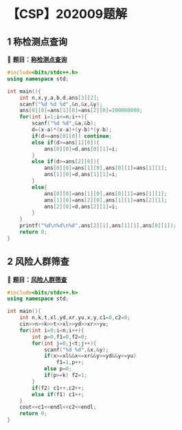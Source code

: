 # 【CSP】202009题解


## 1 称检测点查询

🔗 **题目：[称检测点查询](http://118.190.20.162/view.page?gpid=T113)**

```c++
#include<bits/stdc++.h>
using namespace std;

int main(){	 
	int n,x,y,a,b,d,ans[3][2];
	scanf("%d %d %d",&n,&x,&y);
	ans[0][0]=ans[1][0]=ans[2][0]=100000000;
	for(int i=1;i<=n;i++){
		scanf("%d %d",&a,&b);
		d=(x-a)*(x-a)+(y-b)*(y-b);
		if(d>=ans[0][0]) continue;
		else if(d>=ans[1][0]){
			ans[0][0]=d,ans[0][1]=i;
		}
		else if(d>=ans[2][0]){
			ans[0][0]=ans[1][0],ans[0][1]=ans[1][1];
			ans[1][0]=d,ans[1][1]=i;
		}
		else{
			ans[0][0]=ans[1][0],ans[0][1]=ans[1][1];
			ans[1][0]=ans[2][0],ans[1][1]=ans[2][1];
			ans[2][0]=d,ans[2][1]=i;
		}
	}
	printf("%d\n%d\n%d",ans[2][1],ans[1][1],ans[0][1]);
	return 0;
}
```

## 2 风险人群筛查

🔗 **题目：[风险人群筛查](http://118.190.20.162/view.page?gpid=T112)**

```c++
#include<bits/stdc++.h>
using namespace std;

int main(){
	int n,k,t,xl,yd,xr,yu,x,y,c1=0,c2=0;
	cin>>n>>k>>t>>xl>>yd>>xr>>yu;
	for(int i=0;i<n;i++){
		int p=0,f1=0,f2=0;
		for(int j=0;j<t;j++){
			scanf("%d %d",&x,&y);
			if(x>=xl&&x<=xr&&y>=yd&&y<=yu)
				f1=1,p++;
			else p=0;
			if(p>=k) f2=1;
		}
		if(f2) c1++,c2++;
		else if(f1) c1++;
	}
	cout<<c1<<endl<<c2<<endl;
	return 0;
}
```


